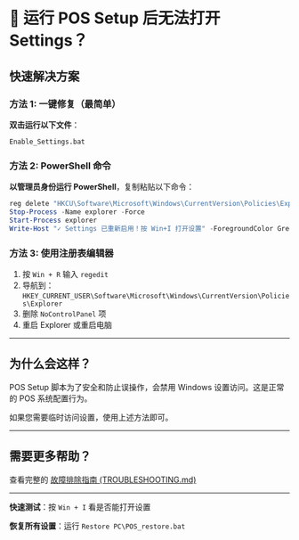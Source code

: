 # 🚨 运行 POS Setup 后无法打开 Settings？

## 快速解决方案

### 方法 1: 一键修复（最简单）

**双击运行以下文件**：
```
Enable_Settings.bat
```

### 方法 2: PowerShell 命令

**以管理员身份运行 PowerShell**，复制粘贴以下命令：

```powershell
reg delete "HKCU\Software\Microsoft\Windows\CurrentVersion\Policies\Explorer" /v NoControlPanel /f
Stop-Process -Name explorer -Force
Start-Process explorer
Write-Host "✓ Settings 已重新启用！按 Win+I 打开设置" -ForegroundColor Green
```

### 方法 3: 使用注册表编辑器

1. 按 `Win + R` 输入 `regedit`
2. 导航到：`HKEY_CURRENT_USER\Software\Microsoft\Windows\CurrentVersion\Policies\Explorer`
3. 删除 `NoControlPanel` 项
4. 重启 Explorer 或重启电脑

---

## 为什么会这样？

POS Setup 脚本为了安全和防止误操作，会禁用 Windows 设置访问。这是正常的 POS 系统配置行为。

如果您需要临时访问设置，使用上述方法即可。

---

## 需要更多帮助？

查看完整的 [故障排除指南 (TROUBLESHOOTING.md)](TROUBLESHOOTING.md)

---

**快速测试**：按 `Win + I` 看是否能打开设置

**恢复所有设置**：运行 `Restore PC\POS_restore.bat`
